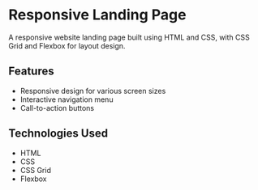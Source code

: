 # Responsive Landing Page 

A responsive website landing page built using HTML and CSS, with CSS Grid and Flexbox for layout design.

## Features

- Responsive design for various screen sizes
- Interactive navigation menu
- Call-to-action buttons

## Technologies Used

- HTML
- CSS
- CSS Grid
- Flexbox


